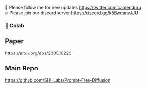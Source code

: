 🐣 Please follow me for new updates https://twitter.com/camenduru <br />
🔥 Please join our discord server https://discord.gg/k5BwmmvJJU

### 🦒 Colab
<!-- [![Open In Colab](https://colab.research.google.com/assets/colab-badge.svg)](https://colab.research.google.com/github/camenduru/Prompt-Free-Diffusion-colab/blob/main/prompt_free_diffusion_colab.ipynb) -->

## Paper 
https://arxiv.org/abs/2305.16223

## Main Repo
https://github.com/SHI-Labs/Prompt-Free-Diffusion
